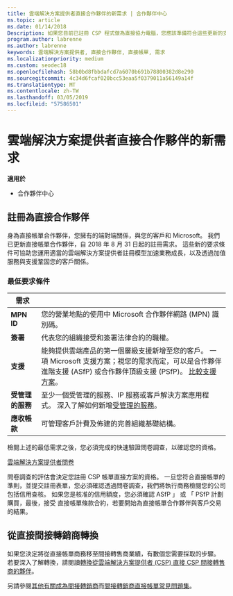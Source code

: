 ```yaml
---
title: 雲端解決方案提供者直接合作夥伴的新需求 | 合作夥伴中心
ms.topic: article
ms.date: 01/14/2018
Description: 如果您目前已註冊 CSP 程式做為直接協力電腦，您應該準備符合這些更新的支援和服務需求。
program.author: labrenne
ms.author: labrenne
keywords: 雲端解決方案提供者, 直接合作夥伴, 直接帳單, 需求
ms.localizationpriority: medium
ms.custom: seodec18
ms.openlocfilehash: 58b0bd8fbbdafcd7a6070b691b78800382d8e290
ms.sourcegitcommit: 4c34d6fcaf020bcc53eaa5f0379011a56149a14f
ms.translationtype: MT
ms.contentlocale: zh-TW
ms.lasthandoff: 03/05/2019
ms.locfileid: "57586501"
---
```

# <a name="csp-direct-partner-new-requirements"></a>雲端解決方案提供者直接合作夥伴的新需求

**適用於**

- 合作夥伴中心

## <a name="enroll-as-a-direct-partner"></a>註冊為直接合作夥伴

身為直接帳單合作夥伴，您擁有的端對端關係，與您的客戶和 Microsoft。 我們已更新直接帳單合作夥伴，自 2018 年 8 月 31 日起的註冊需求。 這些新的要求條件可協助您運用適當的雲端解決方案提供者註冊模型加速業務成長，以及透過加值服務與支援鞏固您的客戶關係。 

### <a name="minimum-requirements"></a>最低要求條件

|**需求**|                             |
|--------------------------------|--------------------------------------------------------------|
|**MPN ID**   |您的營業地點的使用中 Microsoft 合作夥伴網路 (MPN) 識別碼。   |
|**簽署**   |代表您的組織接受和簽署法律合約的職權。|
|**支援**  |能夠提供雲端產品的第一個層級支援新增至您的客戶。 一項 Microsoft 支援方案；視您的需求而定，可以是合作夥伴進階支援 (ASfP) 或合作夥伴頂級支援 (PSfP)。 [比較支援方案](https://partner.microsoft.com/en-US/support/partnersupport)。 |
|**受管理的服務**   |至少一個受管理的服務、IP 服務或客戶解決方案應用程式。 深入了解如何新增[受管理的服務](https://partner.microsoft.com/en-US/business-opportunities/managed-services-provider)。|
|**應收帳款** |可管理客戶計費及佈建的完善組織基礎結構。 

檢閱上述的最低需求之後，您必須完成的快速驗證問卷調查，以確認您的資格。 

[雲端解決方案提供者問卷](https://partner.microsoft.com/cloud-solution-provider/assessment)

問卷調查的評估會決定您註冊 CSP 帳單直接方案的資格。 一旦您符合直接帳單的準則，並提交註冊表單，您必須確認透過問卷調查，我們將執行商務檢閱您的公司包括信用查核。 如果您是核准的信用額度，您必須確認 ASfP 」 或 「 PSfP 計劃購買，最後，接受 直接帳單條款合約，若要開始為直接帳單合作夥伴與客戶交易的結果。

## <a name="transition-from-direct-to-indirect-reseller"></a>從直接間接轉銷商轉換

如果您決定將從直接帳單商務移至間接轉售商業績，有數個您需要採取的步驟。 若要深入了解轉換，請閱讀[轉換從雲端解決方案提供者 (CSP) 直接 CSP 間接轉售商的夥伴](transition-direct-to-indirect.md)。 

另請參閱[其他有關成為間接轉銷商](https://assetsprod.microsoft.com/csp-directbill-to-indirect-transition.pdf)而[間接轉銷商直接帳單常見問題集](https://assetsprod.microsoft.com/mpn/direct-bill-partner-faq.pdf)。
